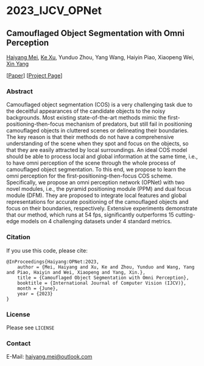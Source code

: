 # 2023_IJCV_OPNet

## Camouflaged Object Segmentation with Omni Perception
[Haiyang Mei](https://mhaiyang.github.io/), [Ke Xu](https://kkbless.github.io/), Yunduo Zhou, Yang Wang, Haiyin Piao, Xiaopeng Wei, [Xin Yang](https://xinyangdut.github.io/)

[[Paper](https://link.springer.com/article/10.1007/s11263-023-01838-2)] [[Project Page](https://mhaiyang.github.io/IJCV2023-OPNet/index.html)]

### Abstract
Camouflaged object segmentation (COS) is a very challenging task due to the deceitful appearances of the candidate objects to the noisy backgrounds. Most existing state-of-the-art methods mimic the first-positioning-then-focus mechanism of predators, but still fail in positioning camouflaged objects in cluttered scenes or delineating their boundaries. The key reason is that their methods do not have a comprehensive understanding of the scene when they spot and focus on the objects, so that they are easily attracted by local surroundings. An ideal COS model should be able to process local and global information at the same time, i.e., to have omni perception of the scene through the whole process of camouflaged object segmentation. To this end, we propose to learn the omni perception for the first-positioning-then-focus COS scheme. Specifically, we propose an omni perception network (OPNet) with two novel modules, i.e., the pyramid positioning module (PPM) and dual focus module (DFM). They are proposed to integrate local features and global representations for accurate positioning of the camouflaged objects and focus on their boundaries, respectively. Extensive experiments demonstrate that our method, which runs at 54 fps, significantly outperforms 15 cutting-edge models on 4 challenging datasets under 4 standard metrics. 

### Citation
If you use this code, please cite:

```
@InProceedings{Haiyang:OPNet:2023,
    author = {Mei, Haiyang and Xu, Ke and Zhou, Yunduo and Wang, Yang and Piao, Haiyin and Wei, Xiaopeng and Yang, Xin.},
    title = {Camouflaged Object Segmentation with Omni Perception},
    booktitle = {International Journal of Computer Vision (IJCV)},
    month = {June},
    year = {2023}
} 
```

### License
Please see `LICENSE`

### Contact
E-Mail: haiyang.mei@outlook.com